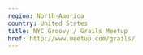 ```yaml
---
region: North-America
country: United States
title: NYC Groovy / Grails Meetup
href: http://www.meetup.com/grails/
---
```

